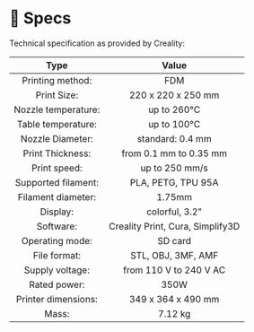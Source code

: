 # 📝 Specs

Technical specification as provided by Creality:

|         Type        |               Value              |
| :-----------------: | :------------------------------: |
|   Printing method:  |                FDM               |
|     Print Size:     |        220 x 220 x 250 mm        |
| Nozzle temperature: |            up to 260°C           |
|  Table temperature: |            up to 100°C           |
|   Nozzle Diameter:  |         standard: 0.4 mm         |
|   Print Thickness:  |      from 0.1 mm to 0.35 mm      |
|     Print speed:    |          up to 250 mm/s          |
| Supported filament: |        PLA, PETG, TPU 95A        |
|  Filament diameter: |              1.75mm              |
|       Display:      |          colorful, 3.2"          |
|      Software:      | Creality Print, Cura, Simplify3D |
|   Operating mode:   |              SD card             |
|     File format:    |        STL, OBJ, 3MF, AMF        |
|   Supply voltage:   |      from 110 V to 240 V AC      |
|     Rated power:    |               350W               |
| Printer dimensions: |        349 x 364 x 490 mm        |
|        Mass:        |              7.12 kg             |
